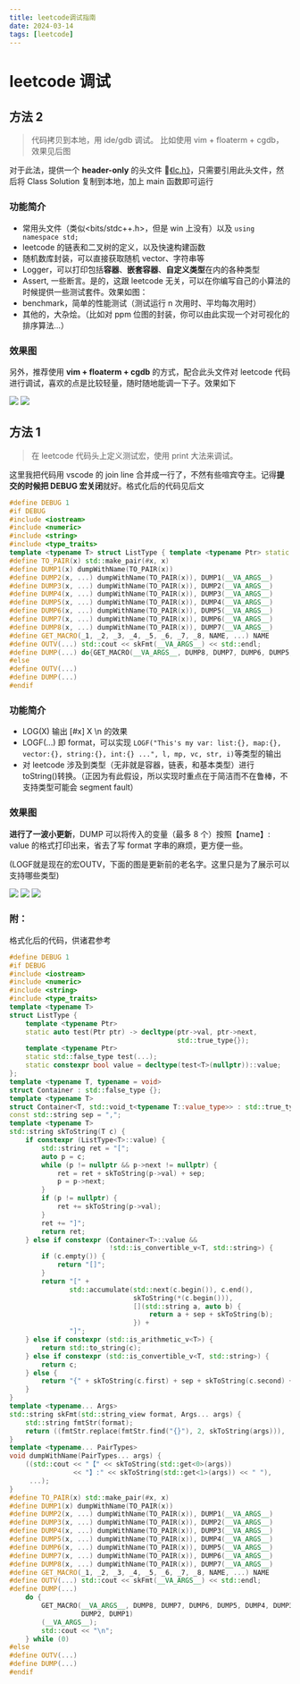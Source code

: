 ```yaml
---
title: leetcode调试指南
date: 2024-03-14
tags: [leetcode]
---
```


# leetcode 调试

## 方法 2

> 代码拷贝到本地，用 ide/gdb 调试。
> 比如使用 vim + floaterm + cgdb，效果见后图

对于此法，提供一个 **header-only** 的头文件 📜[《lc.h》](https://shuaikai-bucket0001.oss-cn-shanghai.aliyuncs.com/pic_bed/2024_7/lc.h)，只需要引用此头文件，然后将 Class Solution 复制到本地，加上 main 函数即可运行

### 功能简介

- 常用头文件（类似<bits/stdc++.h>，但是 win 上没有）以及 `using namespace std;`
- leetcode 的链表和二叉树的定义，以及快速构建函数
- 随机数库封装，可以直接获取随机 vector、字符串等
- Logger，可以打印包括**容器**、**嵌套容器**、**自定义类型**在内的各种类型
- Assert, 一些断言。是的，这跟 leetcode 无关，可以在你编写自己的小算法的时候提供一些测试套件。效果如图：
- benchmark，简单的性能测试（测试运行 n 次用时、平均每次用时）
- 其他的，大杂烩。（比如对 ppm 位图的封装，你可以由此实现一个对可视化的排序算法...）

### 效果图

另外，推荐使用 **vim + floaterm + cgdb** 的方式，配合此头文件对 leetcode 代码进行调试，喜欢的点是比较轻量，随时随地能调一下子。效果如下

<div class="img-align">
    <img src="https://shuaikai-bucket0001.oss-cn-shanghai.aliyuncs.com/pic_bed/2025_3/1742197049941.png">
    <img src="https://shuaikai-bucket0001.oss-cn-shanghai.aliyuncs.com/pic_bed/2025_3/1742197079944.png">
</div>

## 方法 1

> 在 leetcode 代码头上定义测试宏，使用 print 大法来调试。

这里我把代码用 vscode 的 join line 合并成一行了，不然有些喧宾夺主。记得**提交的时候把 DEBUG 宏关闭**就好。格式化后的代码见后文

```c++
#define DEBUG 1
#if DEBUG
#include <iostream>
#include <numeric>
#include <string>
#include <type_traits>
template <typename T> struct ListType { template <typename Ptr> static auto test(Ptr ptr) -> decltype(ptr->val, ptr->next, std::true_type{}); template <typename Ptr> static std::false_type test(...); static constexpr bool value = decltype(test<T>(nullptr))::value; }; template <typename T, typename = void> struct Container : std::false_type {}; template <typename T> struct Container<T, std::void_t<typename T::value_type>> : std::true_type {}; const std::string sep = ","; template <typename T> std::string skToString(T c) { if constexpr (ListType<T>::value) { std::string ret = "["; auto p = c; while (p != nullptr && p->next != nullptr) { ret = ret + skToString(p->val) + sep; p = p->next; } if (p != nullptr) { ret += skToString(p->val); } ret += "]"; return ret; } else if constexpr (Container<T>::value && !std::is_convertible_v<T, std::string>) { if (c.empty()) { return "[]"; } return "[" + std::accumulate(std::next(c.begin()), c.end(), skToString(*(c.begin())), [](std::string a, auto b) { return a + sep + skToString(b); }) + "]"; } else if constexpr (std::is_arithmetic_v<T>) { return std::to_string(c); } else if constexpr (std::is_convertible_v<T, std::string>) { return c; } else { return "{" + skToString(c.first) + sep + skToString(c.second) + "}"; } } template <typename... Args> std::string skFmt(std::string_view format, Args... args) { std::string fmtStr(format); return ((fmtStr.replace(fmtStr.find("{}"), 2, skToString(args))), ...); } template <typename... PairTypes> void dumpWithName(PairTypes... args) { ((std::cout << "【" << skToString(std::get<0>(args)) << "】:" << skToString(std::get<1>(args)) << " "), ...); }
#define TO_PAIR(x) std::make_pair(#x, x)
#define DUMP1(x) dumpWithName(TO_PAIR(x))
#define DUMP2(x, ...) dumpWithName(TO_PAIR(x)), DUMP1(__VA_ARGS__)
#define DUMP3(x, ...) dumpWithName(TO_PAIR(x)), DUMP2(__VA_ARGS__)
#define DUMP4(x, ...) dumpWithName(TO_PAIR(x)), DUMP3(__VA_ARGS__)
#define DUMP5(x, ...) dumpWithName(TO_PAIR(x)), DUMP4(__VA_ARGS__)
#define DUMP6(x, ...) dumpWithName(TO_PAIR(x)), DUMP5(__VA_ARGS__)
#define DUMP7(x, ...) dumpWithName(TO_PAIR(x)), DUMP6(__VA_ARGS__)
#define DUMP8(x, ...) dumpWithName(TO_PAIR(x)), DUMP7(__VA_ARGS__)
#define GET_MACRO(_1, _2, _3, _4, _5, _6, _7, _8, NAME, ...) NAME
#define OUTV(...) std::cout << skFmt(__VA_ARGS__) << std::endl;
#define DUMP(...) do{GET_MACRO(__VA_ARGS__, DUMP8, DUMP7, DUMP6, DUMP5, DUMP4, DUMP3,DUMP2, DUMP1)(__VA_ARGS__);std::cout << "\n";}while(0)
#else
#define OUTV(...)
#define DUMP(...)
#endif
```

### 功能简介

- LOG(X) 输出 [#x] X \n 的效果
- LOGF(...) 即 format，可以实现 `LOGF("This's my var: list:{}, map:{}, vector:{}, string:{}, int:{} ...", l, mp, vc, str, i)`等类型的输出
- 对 leetcode 涉及到类型（无非就是容器，链表，和基本类型）进行 toString()转换。（正因为有此假设，所以实现时重点在于简洁而不在鲁棒，不支持类型可能会 segment fault）

### 效果图

**进行了一波小更新**，DUMP 可以将传入的变量（最多 8 个）按照【name】: value 的格式打印出来，省去了写 format 字串的麻烦，更方便一些。

(LOGF就是现在的宏OUTV，下面的图是更新前的老名字。这里只是为了展示可以支持哪些类型)

<div class="img-align">
    <img src="https://shuaikai-bucket0001.oss-cn-shanghai.aliyuncs.com/pic_bed/2025_3/1742197103675.png">
    <img src="https://shuaikai-bucket0001.oss-cn-shanghai.aliyuncs.com/pic_bed/2025_3/1742197135405.png">
    <img src="https://shuaikai-bucket0001.oss-cn-shanghai.aliyuncs.com/pic_bed/2025_3/1742197175581.png">
</div>

### 附：

格式化后的代码，供诸君参考

```c++
#define DEBUG 1
#if DEBUG
#include <iostream>
#include <numeric>
#include <string>
#include <type_traits>
template <typename T>
struct ListType {
    template <typename Ptr>
    static auto test(Ptr ptr) -> decltype(ptr->val, ptr->next,
                                          std::true_type{});
    template <typename Ptr>
    static std::false_type test(...);
    static constexpr bool value = decltype(test<T>(nullptr))::value;
};
template <typename T, typename = void>
struct Container : std::false_type {};
template <typename T>
struct Container<T, std::void_t<typename T::value_type>> : std::true_type {};
const std::string sep = ",";
template <typename T>
std::string skToString(T c) {
    if constexpr (ListType<T>::value) {
        std::string ret = "[";
        auto p = c;
        while (p != nullptr && p->next != nullptr) {
            ret = ret + skToString(p->val) + sep;
            p = p->next;
        }
        if (p != nullptr) {
            ret += skToString(p->val);
        }
        ret += "]";
        return ret;
    } else if constexpr (Container<T>::value &&
                         !std::is_convertible_v<T, std::string>) {
        if (c.empty()) {
            return "[]";
        }
        return "[" +
               std::accumulate(std::next(c.begin()), c.end(),
                               skToString(*(c.begin())),
                               [](std::string a, auto b) {
                                   return a + sep + skToString(b);
                               }) +
               "]";
    } else if constexpr (std::is_arithmetic_v<T>) {
        return std::to_string(c);
    } else if constexpr (std::is_convertible_v<T, std::string>) {
        return c;
    } else {
        return "{" + skToString(c.first) + sep + skToString(c.second) + "}";
    }
}
template <typename... Args>
std::string skFmt(std::string_view format, Args... args) {
    std::string fmtStr(format);
    return ((fmtStr.replace(fmtStr.find("{}"), 2, skToString(args))), ...);
}
template <typename... PairTypes>
void dumpWithName(PairTypes... args) {
    ((std::cout << "【" << skToString(std::get<0>(args))
                << "】:" << skToString(std::get<1>(args)) << " "),
     ...);
}
#define TO_PAIR(x) std::make_pair(#x, x)
#define DUMP1(x) dumpWithName(TO_PAIR(x))
#define DUMP2(x, ...) dumpWithName(TO_PAIR(x)), DUMP1(__VA_ARGS__)
#define DUMP3(x, ...) dumpWithName(TO_PAIR(x)), DUMP2(__VA_ARGS__)
#define DUMP4(x, ...) dumpWithName(TO_PAIR(x)), DUMP3(__VA_ARGS__)
#define DUMP5(x, ...) dumpWithName(TO_PAIR(x)), DUMP4(__VA_ARGS__)
#define DUMP6(x, ...) dumpWithName(TO_PAIR(x)), DUMP5(__VA_ARGS__)
#define DUMP7(x, ...) dumpWithName(TO_PAIR(x)), DUMP6(__VA_ARGS__)
#define DUMP8(x, ...) dumpWithName(TO_PAIR(x)), DUMP7(__VA_ARGS__)
#define GET_MACRO(_1, _2, _3, _4, _5, _6, _7, _8, NAME, ...) NAME
#define OUTV(...) std::cout << skFmt(__VA_ARGS__) << std::endl;
#define DUMP(...)                                                        \
    do {                                                                 \
        GET_MACRO(__VA_ARGS__, DUMP8, DUMP7, DUMP6, DUMP5, DUMP4, DUMP3, \
                  DUMP2, DUMP1)                                          \
        (__VA_ARGS__);                                                   \
        std::cout << "\n";                                               \
    } while (0)
#else
#define OUTV(...)
#define DUMP(...)
#endif
```
